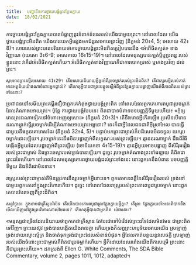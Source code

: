 ```yaml
---
title:  បញ្ហានឹងការថ្វាយបង្គំព្រះក្លែងក្លាយ
date:  18/02/2021
---
```


ការថ្វាយបង្គំព្រះក្លែងក្លាយបានបំផ្លាញនូវទំនាក់ទំនងរបស់យើងជាមួយព្រះ។ នៅពេលដែល យើងថ្វាយបង្គំព្រះមិនពិត យើងបានយកអ្វីផ្សេងមកជំនួសអោយព្រះវិញ (និក្ខមនំ 20៖4, 5; អេសាយ 42៖8)។ ហោរារបស់ព្រះបានបរិយាយថាការថ្វាយបង្គំព្រះមិនពិតប្រៀបបាននឹង «អំពើផិតក្បត់» ខាង វិញ្ញាណ (យេរេមា 3៖6-9; អេសេគាល 16៖15-19)។ នៅពេលដែលមនុស្សបានក្បត់ប្តីឬប្រពន្ធ របស់ខ្លួននោះ វាគឺជាអំពើផិតក្បត់ហើយ។ អំពើផិតក្បត់ខាងវិញ្ញាណគឺជាការបោកប្រាស់ ឬកេងប្រវ័ញ្ច ដល់ព្រះ។

`សូមអានព្រះគម្ពីរអេសាយ 41៖29។ តើអេសាយនិយាយអ្វីខ្លះអំពីរូបចម្លាក់របស់ព្រះមិនពិត? តើពាក្យសម្តីរបស់គាត់មានអត្ថន័យយ៉ាងណាចំពោះអ្នកផ្ទាល់? តើហេតុអ្វីបានជាព្រះបន្ទូលស្តីអំពីព្រះក្លែងក្លាយបង្ហាញយើងអំពីភាពពិតរបស់ព្រះទាំងនោះ?`

ប្រជាជននៅសម័យព្រះគម្ពីរជឿថាពួកគេកំពុងថ្វាយបង្គំព្រះពិត នៅពេលដែលពួកគេគោរពបូជារូបចម្លាក់ដែលតំណាងអោយព្រះ។ ប៉ុន្តែ ការថ្វាយបង្គំបែបនេះ ពិតជាបានបំពានបទបញ្ញត្តិទីមួយហើយ៖ «កុំឲ្យមានព្រះឯណាទៀតនៅចំពោះអញឲ្យសោះ» (និក្ខមនំ 20៖3)។ តើនឹងមានអ្វីកើតឡើង ប្រសិនបើមាននរណាម្នាក់ធ្វើរូបចម្លាក់ដើម្បីតំណាងអោយព្រះអង្គនោះ? នេះក៏ជាអ្វីដែលជនជាតិអ៊ីស្រាអែល បានធ្វើជាមួយនឹងកូនគោមាសដែរ (និក្ខមនំ 32៖4, 5)។ បន្ទាប់មកព្រះជាម្ចាស់ក៏បដិសេធមិនទទួល យករូបចម្លាក់នោះឡើយ។ រូបចម្លាក់នេះនឹងមិនបង្ហាញអំពីលក្ខណៈរបស់ព្រះឡើយ។ គ្មាននរណាម្នាក់ ដឹងពីវិធីបង្កើតអ្វីមួយដែលបង្ហាញអំពីព្រះឡើយ (ចោទិយកថា 4៖15-19)។ គ្មានអ្វីមួយអាចបង្ហាញ ពីសិរីរុងរឿងរបស់ព្រះជាម្ចាស់ និងព្រះចេស្ដារបស់ទ្រង់បានឡើយ។ ដូច្នេះ រូបចម្លាក់តំណាងព្រះទាំងឡាយ គឺពិតជាព្រះដទៃហើយ។ នៅពេលដែលមនុស្សគោរពថ្វាយបង្គំដល់ព្រះទាំងនេះ នោះពួកគេនឹងបំពាន បទបញ្ញត្តិទីមួយ និងទីពីរជាមិនខាន។

រាស្រ្តរបស់ព្រះជាម្ចាស់គឺមិនត្រូវការនឹងរូបចម្លាក់អ្វីនោះទេ។ ពួកគេមានពន្លឺនៃសិរីរុងរឿងរបស់ ទ្រង់នៅជាមួយពួកគេនៅក្នុងព្រះវិហារហើយ។ ដូច្នេះ នៅពេលដែលរាស្ត្ររបស់ព្រះគោរពបូជារូបចម្លាក់ នោះពួកគេបានបែរចេញពីព្រះដ៏ពិត។

`សព្វថ្ងៃនេះ ក្នុងនាមជាគ្រីស្ទបរិស័ទ តើយើងបានគោរពបូជាព្រះក្លែងក្លាយអ្វីខ្លះ? តើព្រះ ក្លែងក្លាយទាំងនេះពិបាកនឹងមើលឃើញនៅក្នុងព្រះវិហារណាស់មែនទេ? តើហេតុអ្វីបានជាអ្នកគិត យ៉ាងនោះ?`

«មនុស្សជាច្រើនដែលនិយាយថាពួកគេជាគ្រីស្ទាន តែបែរជាទៅបំរើដល់ព្រះដទៃដែលមិនមែន ជាព្រះពិតទៅវិញ។ ព្រះយេស៊ូវ ទ្រង់បានបង្កើតយើងរាល់គ្នា ហើយទ្រង់ក៏សព្វព្រះហឫទ័យអោយយើង ស្រឡាញ់ទ្រង់ដោយស្មោះស្ម័គ្រ និងចាត់ទុកទ្រង់ជាព្រះដែលសំខាន់បំផុត។ អ្វីដែលកាត់បន្ថយនូវសេចក្តី ស្រឡាញ់របស់យើងចំពោះព្រះជាម្ចាស់គឺពិតជារូបចម្លាក់ហើយ។ អ្វីក៏ដោយដែលរារាំងយើងពីការបម្រើ ព្រះនោះគឺជារូបព្រះហើយ»។ ដកស្រង់ពី Ellen G. White Comments, The SDA Bible Commentary, volume 2, pages 1011, 1012, adapted។